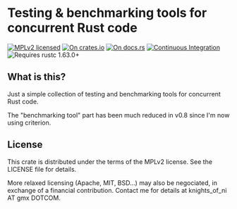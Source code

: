 # Testing & benchmarking tools for concurrent Rust code

[![MPLv2 licensed](https://img.shields.io/badge/license-MPLv2-blue.svg)](./LICENSE)
[![On crates.io](https://img.shields.io/crates/v/testbench.svg)](https://crates.io/crates/testbench)
[![On docs.rs](https://docs.rs/testbench/badge.svg)](https://docs.rs/testbench/)
[![Continuous Integration](https://img.shields.io/github/actions/workflow/status/HadrienG2/testbench/ci.yml?branch=master)](https://github.com/HadrienG2/testbench/actions?query=workflow%3A%22Continuous+Integration%22)
![Requires rustc 1.63.0+](https://img.shields.io/badge/rustc-1.63.0+-lightgray.svg)

## What is this?

Just a simple collection of testing and benchmarking tools for concurrent Rust code.

The "benchmarking tool" part has been much reduced in v0.8 since I'm now using criterion.


## License

This crate is distributed under the terms of the MPLv2 license. See the LICENSE
file for details.

More relaxed licensing (Apache, MIT, BSD...) may also be negociated, in
exchange of a financial contribution. Contact me for details at 
knights_of_ni AT gmx DOTCOM.
